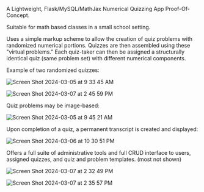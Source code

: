 A Lightweight, Flask/MySQL/MathJax Numerical Quizzing App Proof-Of-Concept.

Suitable for math based classes in a small school setting.

Uses a simple markup scheme to allow the creation of quiz problems with randomized numerical portions. Quizzes are then assembled using these "virtual problems." Each quiz-taker can then be assigned a structurally identical quiz (same problem set) with different numerical components.


Example of two randomized quizzes:

![Screen Shot 2024-03-05 at 9 33 45 AM](https://github.com/oscarpoppa/qgen/assets/69337264/b9af64b9-1805-44fe-b464-053c29f7d1c5)

![Screen Shot 2024-03-07 at 2 45 59 PM](https://github.com/oscarpoppa/qgen/assets/69337264/eebbf3d8-8b1c-4932-afdd-662e8e32ca9b)

Quiz problems may be image-based:

![Screen Shot 2024-03-05 at 9 45 21 AM](https://github.com/oscarpoppa/qgen/assets/69337264/4583e1b5-d591-4f2d-8b73-a22a1331f241)

Upon completion of a quiz, a permanent transcript is created and displayed:

![Screen Shot 2024-03-06 at 10 30 51 PM](https://github.com/oscarpoppa/qgen/assets/69337264/4a00329d-8ebd-4c2d-b6d5-fcd6562818b4)

Offers a full suite of administrative tools and full CRUD interface to users, assigned quizzes, and quiz and problem templates. (most not shown)

![Screen Shot 2024-03-07 at 2 32 49 PM](https://github.com/oscarpoppa/qgen/assets/69337264/98b89418-cb1e-4c29-a3e9-ed2e7e5ebad5)

![Screen Shot 2024-03-07 at 2 35 57 PM](https://github.com/oscarpoppa/qgen/assets/69337264/2a0e53fb-9818-4cb1-8fad-17007703e2a2)

